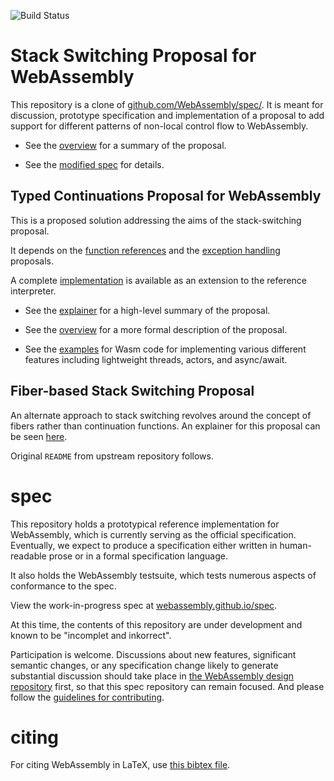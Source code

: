 ![Build Status](https://github.com/WebAssembly/stack-switching/actions/workflows/main.yml/badge.svg)

# Stack Switching Proposal for WebAssembly

This repository is a clone of [github.com/WebAssembly/spec/](https://github.com/WebAssembly/spec/).
It is meant for discussion, prototype specification and implementation of a proposal to
add support for different patterns of non-local control flow to WebAssembly.

* See the [overview](proposals/stack-switching/Overview.md) for a summary of the proposal.

* See the [modified spec](https://webassembly.github.io/stack-switching/) for details.

## Typed Continuations Proposal for WebAssembly

This is a proposed solution addressing the aims of the stack-switching proposal.

It depends on the [function references](proposals/function-references/Overview.md) and the [exception handling](https://github.com/WebAssembly/exception-handling/blob/main/proposals/exception-handling/Exceptions.md) proposals.

A complete [implementation](https://github.com/effect-handlers/wasm-spec) is available as an extension to the reference interpreter.

* See the [explainer](proposals/continuations/Explainer.md) for a high-level summary of the proposal.

* See the [overview](proposals/continuations/Overview.md) for a more formal description of the proposal.

* See the [examples](proposals/continuations/examples) for Wasm code for implementing various different features including lightweight threads, actors, and async/await.

## Fiber-based Stack Switching Proposal

An alternate approach to stack switching revolves around the concept of fibers rather than continuation functions. An explainer for this proposal can be seen [here](proposals/fibers/Explainer.md).

Original `README` from upstream repository follows.

# spec

This repository holds a prototypical reference implementation for WebAssembly,
which is currently serving as the official specification. Eventually, we expect
to produce a specification either written in human-readable prose or in a formal
specification language.

It also holds the WebAssembly testsuite, which tests numerous aspects of
conformance to the spec.

View the work-in-progress spec at [webassembly.github.io/spec](https://webassembly.github.io/spec/).

At this time, the contents of this repository are under development and known
to be "incomplet and inkorrect".

Participation is welcome. Discussions about new features, significant semantic
changes, or any specification change likely to generate substantial discussion
should take place in
[the WebAssembly design repository](https://github.com/WebAssembly/design)
first, so that this spec repository can remain focused. And please follow the
[guidelines for contributing](Contributing.md).

# citing

For citing WebAssembly in LaTeX, use [this bibtex file](wasm-specs.bib).

